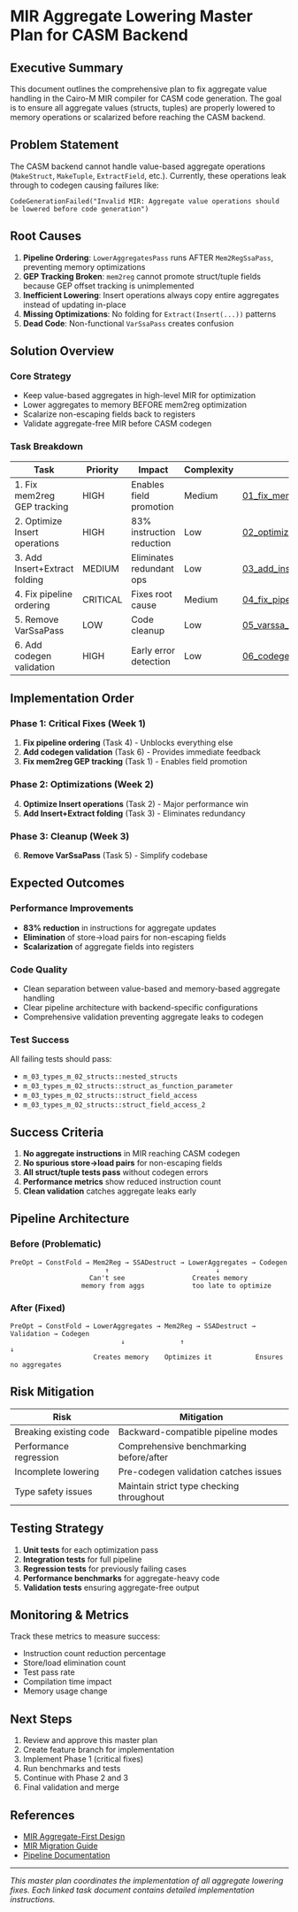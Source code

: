 # MIR Aggregate Lowering Master Plan for CASM Backend

## Executive Summary

This document outlines the comprehensive plan to fix aggregate value handling in
the Cairo-M MIR compiler for CASM code generation. The goal is to ensure all
aggregate values (structs, tuples) are properly lowered to memory operations or
scalarized before reaching the CASM backend.

## Problem Statement

The CASM backend cannot handle value-based aggregate operations (`MakeStruct`,
`MakeTuple`, `ExtractField`, etc.). Currently, these operations leak through to
codegen causing failures like:

```
CodeGenerationFailed("Invalid MIR: Aggregate value operations should be lowered before code generation")
```

## Root Causes

1. **Pipeline Ordering**: `LowerAggregatesPass` runs AFTER `Mem2RegSsaPass`,
   preventing memory optimizations
2. **GEP Tracking Broken**: `mem2reg` cannot promote struct/tuple fields because
   GEP offset tracking is unimplemented
3. **Inefficient Lowering**: Insert operations always copy entire aggregates
   instead of updating in-place
4. **Missing Optimizations**: No folding for `Extract(Insert(...))` patterns
5. **Dead Code**: Non-functional `VarSsaPass` creates confusion

## Solution Overview

### Core Strategy

- Keep value-based aggregates in high-level MIR for optimization
- Lower aggregates to memory BEFORE mem2reg optimization
- Scalarize non-escaping fields back to registers
- Validate aggregate-free MIR before CASM codegen

### Task Breakdown

| Task                          | Priority | Impact                    | Complexity | Document                                                             |
| ----------------------------- | -------- | ------------------------- | ---------- | -------------------------------------------------------------------- |
| 1. Fix mem2reg GEP tracking   | HIGH     | Enables field promotion   | Medium     | [01_fix_mem2reg_gep_tracking.md](01_fix_mem2reg_gep_tracking.md)     |
| 2. Optimize Insert operations | HIGH     | 83% instruction reduction | Low        | [02_optimize_insert_operations.md](02_optimize_insert_operations.md) |
| 3. Add Insert+Extract folding | MEDIUM   | Eliminates redundant ops  | Low        | [03_add_insert_extract_folding.md](03_add_insert_extract_folding.md) |
| 4. Fix pipeline ordering      | CRITICAL | Fixes root cause          | Medium     | [04_fix_pipeline_ordering.md](04_fix_pipeline_ordering.md)           |
| 5. Remove VarSsaPass          | LOW      | Code cleanup              | Low        | [05_varssa_decision.md](05_varssa_decision.md)                       |
| 6. Add codegen validation     | HIGH     | Early error detection     | Low        | [06_codegen_validation.md](06_codegen_validation.md)                 |

## Implementation Order

### Phase 1: Critical Fixes (Week 1)

1. **Fix pipeline ordering** (Task 4) - Unblocks everything else
2. **Add codegen validation** (Task 6) - Provides immediate feedback
3. **Fix mem2reg GEP tracking** (Task 1) - Enables field promotion

### Phase 2: Optimizations (Week 2)

4. **Optimize Insert operations** (Task 2) - Major performance win
5. **Add Insert+Extract folding** (Task 3) - Eliminates redundancy

### Phase 3: Cleanup (Week 3)

6. **Remove VarSsaPass** (Task 5) - Simplify codebase

## Expected Outcomes

### Performance Improvements

- **83% reduction** in instructions for aggregate updates
- **Elimination** of store→load pairs for non-escaping fields
- **Scalarization** of aggregate fields into registers

### Code Quality

- Clean separation between value-based and memory-based aggregate handling
- Clear pipeline architecture with backend-specific configurations
- Comprehensive validation preventing aggregate leaks to codegen

### Test Success

All failing tests should pass:

- `m_03_types_m_02_structs::nested_structs`
- `m_03_types_m_02_structs::struct_as_function_parameter`
- `m_03_types_m_02_structs::struct_field_access`
- `m_03_types_m_02_structs::struct_field_access_2`

## Success Criteria

1. **No aggregate instructions** in MIR reaching CASM codegen
2. **No spurious store→load pairs** for non-escaping fields
3. **All struct/tuple tests pass** without codegen errors
4. **Performance metrics** show reduced instruction count
5. **Clean validation** catches aggregate leaks early

## Pipeline Architecture

### Before (Problematic)

```
PreOpt → ConstFold → Mem2Reg → SSADestruct → LowerAggregates → Codegen
                        ↑                           ↓
                    Can't see                 Creates memory
                  memory from aggs            too late to optimize
```

### After (Fixed)

```
PreOpt → ConstFold → LowerAggregates → Mem2Reg → SSADestruct → Validation → Codegen
                            ↓              ↑                          ↓
                     Creates memory    Optimizes it           Ensures no aggregates
```

## Risk Mitigation

| Risk                   | Mitigation                               |
| ---------------------- | ---------------------------------------- |
| Breaking existing code | Backward-compatible pipeline modes       |
| Performance regression | Comprehensive benchmarking before/after  |
| Incomplete lowering    | Pre-codegen validation catches issues    |
| Type safety issues     | Maintain strict type checking throughout |

## Testing Strategy

1. **Unit tests** for each optimization pass
2. **Integration tests** for full pipeline
3. **Regression tests** for previously failing cases
4. **Performance benchmarks** for aggregate-heavy code
5. **Validation tests** ensuring aggregate-free output

## Monitoring & Metrics

Track these metrics to measure success:

- Instruction count reduction percentage
- Store/load elimination count
- Test pass rate
- Compilation time impact
- Memory usage change

## Next Steps

1. Review and approve this master plan
2. Create feature branch for implementation
3. Implement Phase 1 (critical fixes)
4. Run benchmarks and tests
5. Continue with Phase 2 and 3
6. Final validation and merge

## References

- [MIR Aggregate-First Design](../mir_aggregate_first.md)
- [MIR Migration Guide](../../MIGRATION_GUIDE.md)
- [Pipeline Documentation](../../PASSES.md)

---

_This master plan coordinates the implementation of all aggregate lowering
fixes. Each linked task document contains detailed implementation instructions._
